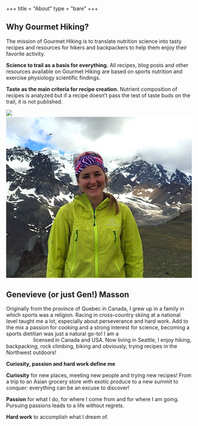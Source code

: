 +++
title = "About"
type = "bare"
+++

<section class="bar background-gray no-mb padding-big text-center-sm">
	<div class="container">
		<div class="row">
			<div class="col-md-6">
				<h2 class="text-uppercase">Why Gourmet Hiking?</h2>
				<p class="lead mb-small">
				The mission of Gourmet Hiking is to translate nutrition science into tasty recipes and resources for hikers and backpackers to help them enjoy their favorite activity.
				</p>
				<p class="lead mb-small">
				<strong>Science to trail as a basis for everything.</strong> All recipes, blog posts and other resources available on Gourmet Hiking are based on sports nutrition and exercise physiology scientific findings.
				</p>
				<p class="lead mb-small">
				<strong>Taste as the main criteria for recipe creation.</strong> Nutrient composition of recipes is analyzed but if a recipe doesn’t pass the test of taste buds on the trail, it is not published.
				</p>
			</div>
			<div class="col-md-6 text-center">
				<img src="/img/about/about.png" class="img-responsive"/>
			</div>
		</div>		
	</div>
</section>

<section class="bar no-mb color-white padding-big text-center-sm">
	<div class="container">
		<div class="row">
			<div class="col-md-6 text-center">
				<img src="/img/about/gen.jpg" class="img-responsive"/>				
			</div>
			<div class="col-md-6">
				<h2 class="text-uppercase">Genevieve (or just Gen!) Masson</h2>
				<p class="lead mb-small">
				Originally from the province of Quebec in Canada, I grew up in a family in which sports was a religion. Racing in cross-country skiing at a national level taught me a lot, especially about perseverance and hard work. Add to the mix a passion for cooking and a strong interest for science, becoming a sports dietitian was just a natural go-to! I am a <a href="http://www.eatrightpro.org/resources/about-us/what-is-an-rdn-and-dtr/what-is-a-registered-dietitian-nutritionist" style="color:white; text-decoration: underline;">registered dietitian nutritionist</a> licensed in Canada and USA. Now living in Seattle, I enjoy hiking, backpacking, rock climbing, biking and obviously, trying recipes in the Northwest outdoors!
				</p>
				<p class="lead mb-small text-center" style="font-weight: bold;">
 				Curiosity, passion and hard work define me</p>
 				</p>
 				<p class="lead mb-small">
				<strong>Curiosity</strong> for new places, meeting new people and trying new recipes! From a trip to an Asian grocery store with exotic produce to a new summit to conquer: everything can be an excuse to discover!
				</p>
				<p class="lead mb-small">
				<strong>Passion</strong> for what I do, for where I come from and for where I am going. Pursuing passions leads to a life without regrets.
				</p>
				<p class="lead mb-small">
				<strong>Hard work</strong> to accomplish what I dream of.
				</p>
			</div>
		</div>
	</div>
</section>

<!-- <div class="container">
    <div class="row">
        <div class="col-md-12">
        	<div class="heading">
			    <h3>Contact form</h3>
			</div>
			<form>
			    <div class="row">
			        <div class="col-sm-6">
			            <div class="form-group">
			                <label for="firstname">Your First Name</label>
			                <input type="text" class="form-control" id="firstname">
			            </div>
			        </div>
			        <div class="col-sm-6">
			            <div class="form-group">
			                <label for="lastname">Your Last Name</label>
			                <input type="text" class="form-control" id="lastname">
			            </div>
			        </div>
			        <div class="col-sm-6">
			            <div class="form-group">
			                <label for="email">Your Email</label>
			                <input type="text" class="form-control" id="email">
			            </div>
			        </div>
			        <div class="col-sm-6">
			            <div class="form-group">
			                <label for="subject">Subject</label>
			                <input type="text" class="form-control" id="subject">
			            </div>
			        </div>
			        <div class="col-sm-12">
			            <div class="form-group">
			                <label for="message">Message</label>
			                <textarea id="message" class="form-control"></textarea>
			            </div>
			        </div>
			        <div class="col-sm-12 text-center">
			            <button type="submit" class="btn btn-template-main"><i class="fa fa-envelope-o"></i> Send message</button>
			        </div>
			    </div>
			</form>
		</div>
	</div>
</div> -->